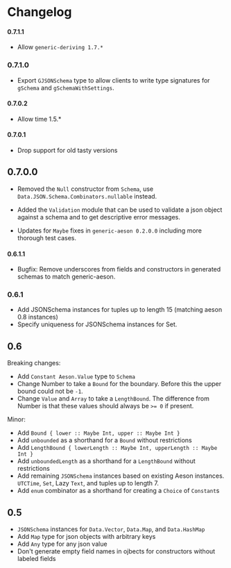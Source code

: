 # Changelog

#### 0.7.1.1

* Allow `generic-deriving 1.7.*`

### 0.7.1.0

* Export `GJSONSchema` type to allow clients to write type signatures for `gSchema` and `gSchemaWithSettings`.

#### 0.7.0.2

* Allow time 1.5.*

#### 0.7.0.1

* Drop support for old tasty versions

## 0.7.0.0

* Removed the `Null` constructor from `Schema`, use `Data.JSON.Schema.Combinators.nullable` instead.

* Added the `Validation` module that can be used to validate a json
  object against a schema and to get descriptive error messages.

* Updates for `Maybe` fixes in `generic-aeson 0.2.0.0` including more
  thorough test cases.

#### 0.6.1.1

* Bugfix: Remove underscores from fields and constructors in generated schemas to match generic-aeson.

### 0.6.1

* Add JSONSchema instances for tuples up to length 15 (matching aeson 0.8 instances)
* Specify uniqueness for JSONSchema instances for Set.

## 0.6

Breaking changes:

* Add `Constant Aeson.Value` type to `Schema`
* Change Number to take a `Bound` for the boundary. Before this the upper bound could not be `-1`.
* Change `Value` and `Array` to take a `LengthBound`. The difference from Number is that these values should always be `>= 0` if present.

Minor:

* Add `Bound { lower :: Maybe Int, upper :: Maybe Int }`
* Add `unbounded` as a shorthand for a `Bound` without restrictions
* Add `LengthBound { lowerLength :: Maybe Int, upperLength :: Maybe Int }`
* Add `unboundedLength` as a shorthand for a `LengthBound` without restrictions
* Add remaining `JSONSchema` instances based on existing Aeson instances. `UTCTime`, `Set`, Lazy `Text`, and tuples up to length 7.
* Add `enum` combinator as a shorthand for creating a `Choice` of `Constant`s

## 0.5

* `JSONSchema` instances for `Data.Vector`, `Data.Map`, and `Data.HashMap`
* Add `Map` type for json objects with arbitrary keys
* Add `Any` type for any json value
* Don't generate empty field names in ojbects for constructors without labeled fields
